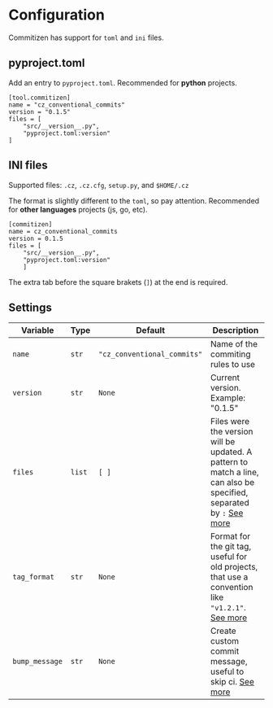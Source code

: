 # Configuration

Commitizen has support for `toml` and `ini` files.

## pyproject.toml

Add an entry to `pyproject.toml`. Recommended for **python** projects.

    [tool.commitizen]
    name = "cz_conventional_commits"
    version = "0.1.5"
    files = [
        "src/__version__.py",
        "pyproject.toml:version"
    ]

## INI files

Supported files: `.cz`, `.cz.cfg`, `setup.py`, and `$HOME/.cz`

The format is slightly different to the `toml`, so pay attention.
Recommended for **other languages** projects (js, go, etc).

    [commitizen]
    name = cz_conventional_commits
    version = 0.1.5
    files = [
        "src/__version__.py",
        "pyproject.toml:version"
        ]

The extra tab before the square brakets (`]`) at the end is required.

## Settings

| Variable | Type | Default | Description |
| -------- | ---- | ------- | ----------- |
| `name` | `str` | `"cz_conventional_commits"` | Name of the commiting rules to use |
| `version` | `str` | `None` | Current version. Example: "0.1.5" |
| `files` | `list` | `[ ]` | Files were the version will be updated. A pattern to match a line, can also be specified, separated by `:` [See more](https://woile.github.io/commitizen/bump#files) |
| `tag_format` | `str` | `None` | Format for the git tag, useful for old projects, that use a convention like `"v1.2.1"`. [See more](https://woile.github.io/commitizen/bump#tag_format) |
| `bump_message` | `str` | `None` | Create custom commit message, useful to skip ci. [See more](https://woile.github.io/commitizen/bump#bump_message) |
